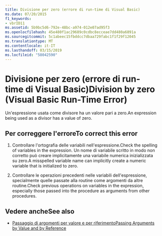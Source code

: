 ```yaml
---
title: Divisione per zero (errore di run-time di Visual Basic)
ms.date: 07/20/2015
f1_keywords:
- vbrID11
ms.assetid: 5b9bc5d6-792e-48bc-a974-012e07ad95f3
ms.openlocfilehash: 45e480f1ac29689c0cdbc8ecceae7dd480a6891a
ms.sourcegitcommit: 5c1abeec15fbddcc7dbaa729fabc1f1f29f12045
ms.translationtype: MT
ms.contentlocale: it-IT
ms.lasthandoff: 03/15/2019
ms.locfileid: "58042590"
---
```

# <a name="division-by-zero-visual-basic-run-time-error"></a><span data-ttu-id="dd5f8-102">Divisione per zero (errore di run-time di Visual Basic)</span><span class="sxs-lookup"><span data-stu-id="dd5f8-102">Division by zero (Visual Basic Run-Time Error)</span></span>
<span data-ttu-id="dd5f8-103">Un'espressione usata come divisore ha un valore pari a zero.</span><span class="sxs-lookup"><span data-stu-id="dd5f8-103">An expression being used as a divisor has a value of zero.</span></span>  
  
## <a name="to-correct-this-error"></a><span data-ttu-id="dd5f8-104">Per correggere l'errore</span><span class="sxs-lookup"><span data-stu-id="dd5f8-104">To correct this error</span></span>  
  
1.  <span data-ttu-id="dd5f8-105">Controllare l'ortografia delle variabili nell'espressione.</span><span class="sxs-lookup"><span data-stu-id="dd5f8-105">Check the spelling of variables in the expression.</span></span> <span data-ttu-id="dd5f8-106">Un nome di variabile scritto in modo non corretto può creare implicitamente una variabile numerica inizializzata su zero.</span><span class="sxs-lookup"><span data-stu-id="dd5f8-106">A misspelled variable name can implicitly create a numeric variable that is initialized to zero.</span></span>  
  
2.  <span data-ttu-id="dd5f8-107">Controllare le operazioni precedenti nelle variabili dell'espressione, specialmente quelle passate alla routine come argomenti da altre routine.</span><span class="sxs-lookup"><span data-stu-id="dd5f8-107">Check previous operations on variables in the expression, especially those passed into the procedure as arguments from other procedures.</span></span>  
  
## <a name="see-also"></a><span data-ttu-id="dd5f8-108">Vedere anche</span><span class="sxs-lookup"><span data-stu-id="dd5f8-108">See also</span></span>

- [<span data-ttu-id="dd5f8-109">Passaggio di argomenti per valore e per riferimento</span><span class="sxs-lookup"><span data-stu-id="dd5f8-109">Passing Arguments by Value and by Reference</span></span>](../../visual-basic/programming-guide/language-features/procedures/passing-arguments-by-value-and-by-reference.md)
